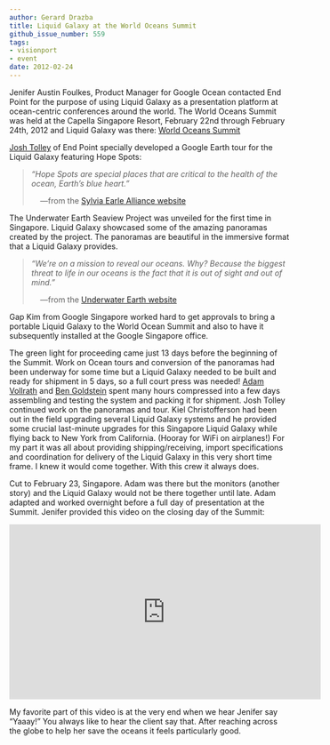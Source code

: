 ```yaml
---
author: Gerard Drazba
title: Liquid Galaxy at the World Oceans Summit
github_issue_number: 559
tags:
- visionport
- event
date: 2012-02-24
---
```


Jenifer Austin Foulkes, Product Manager for Google Ocean contacted End Point for the purpose of using Liquid Galaxy as a presentation platform at ocean-centric conferences around the world. The World Oceans Summit was held at the Capella Singapore Resort, February 22nd through February 24th, 2012 and Liquid Galaxy was there: [World Oceans Summit](http://www.economistconferences.asia/event/world-oceans-summit)

[Josh Tolley](/team/josh-tolley) of End Point specially developed a Google Earth tour for the Liquid Galaxy featuring Hope Spots:

> *“Hope Spots are special places that are critical to the health of the ocean, Earth’s blue heart.”*
>
>     —from the [Sylvia Earle Alliance website](http://www.sylviaearlealliance.org)

The Underwater Earth Seaview Project was unveiled for the first time in Singapore. Liquid Galaxy showcased some of the amazing panoramas created by the project. The panoramas are beautiful in the immersive format that a Liquid Galaxy provides.

> *“We’re on a mission to reveal our oceans. Why? Because the biggest threat to life in our oceans is the fact that it is out of sight and out of mind.”*
>
>     —from the [Underwater Earth website](https://web.archive.org/web/20130115045417/http://underwaterearth.org/)

Gap Kim from Google Singapore worked hard to get approvals to bring a portable Liquid Galaxy to the World Ocean Summit and also to have it subsequently installed at the Google Singapore office.

The green light for proceeding came just 13 days before the beginning of the Summit. Work on Ocean tours and conversion of the panoramas had been underway for some time but a Liquid Galaxy needed to be built and ready for shipment in 5 days, so a full court press was needed! [Adam Vollrath](/blog/authors/adam-vollrath) and [Ben Goldstein](/team/benjamin-goldstein) spent many hours compressed into a few days assembling and testing the system and packing it for shipment. Josh Tolley continued work on the panoramas and tour. Kiel Christofferson had been out in the field upgrading several Liquid Galaxy systems and he provided some crucial last-minute upgrades for this Singapore Liquid Galaxy while flying back to New York from California. (Hooray for WiFi on airplanes!) For my part it was all about providing shipping/receiving, import specifications and coordination for delivery of the Liquid Galaxy in this very short time frame. I knew it would come together. With this crew it always does.

Cut to February 23, Singapore. Adam was there but the monitors (another story) and the Liquid Galaxy would not be there together until late. Adam adapted and worked overnight before a full day of presentation at the Summit. Jenifer provided this video on the closing day of the Summit:

<iframe width="560" height="315" src="https://www.youtube.com/embed/uwg6rIeXXM8" frameborder="0" allow="autoplay; encrypted-media" allowfullscreen></iframe>

My favorite part of this video is at the very end when we hear Jenifer say “Yaaay!” You always like to hear the client say that. After reaching across the globe to help her save the oceans it feels particularly good.
